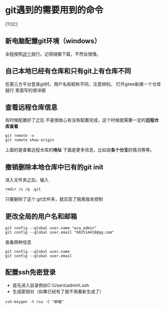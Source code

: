 # git遇到的需要用到的命令
[TOC]
## 新电脑配置git环境（windows）
全程按照[这个](https://blog.csdn.net/u012124199/article/details/114004087)就行。记得镜像下载，不然会很慢。
## 自己本地已经有仓库和只有git上有仓库不同
在第三方平台登录git时，用户名和昵称不同，注意辨别。
打开gitee新建一个仓库就行 里面写的很详细
## 查看远程仓库信息
有时候配置好了之后  不是很放心有没有配置完成，这个时候就需要一定的**远程仓库查看**
```dotnetcli
git remote -v
git remote show origin
```
上面的是查看远程仓库的**地址**
下面是更多信息，比如说**各个分支**的情况等等。
## 撤销删除本地仓库中已有的git init
进入文件夹之后，输入
```dotnetcli
rmdir /s /q .git
```
只要删除了这个.git文件夹，就实现了脱离版本控制
## 更改全局的用户名和邮箱
```dotnetcli
git config --global user.name "wca_admin"
git config --global user.email "602514418@qq.com"
```
查看两种信息
```dotnetcli
git config --global user.name
git config --global user.email
```
## 配置ssh免密登录
+ 首先进入目录例如C:\Users\admin\\.ssh
+ 生成密钥对（如果已经有了就不用重新生成了）
```dotnetcli
ssh-keygen -t rsa -C "邮箱"
```